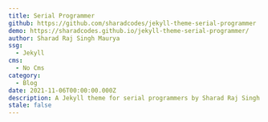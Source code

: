 ```yaml
---
title: Serial Programmer
github: https://github.com/sharadcodes/jekyll-theme-serial-programmer
demo: https://sharadcodes.github.io/jekyll-theme-serial-programmer/
author: Sharad Raj Singh Maurya
ssg:
  - Jekyll
cms:
  - No Cms
category:
  - Blog
date: 2021-11-06T00:00:00.000Z
description: A Jekyll theme for serial programmers by Sharad Raj Singh Maurya
stale: false
---
```


